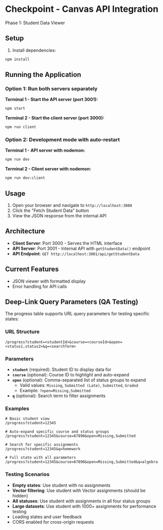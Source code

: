 # Checkpoint - Canvas API Integration

Phase 1: Student Data Viewer

## Setup

1. Install dependencies:
```bash
npm install
```

## Running the Application

### Option 1: Run both servers separately

**Terminal 1 - Start the API server (port 3001):**
```bash
npm start
```

**Terminal 2 - Start the client server (port 3000):**
```bash
npm run client
```

### Option 2: Development mode with auto-restart

**Terminal 1 - API server with nodemon:**
```bash
npm run dev
```

**Terminal 2 - Client server with nodemon:**
```bash
npm run dev:client
```

## Usage

1. Open your browser and navigate to `http://localhost:3000`
2. Click the "Fetch Student Data" button
3. View the JSON response from the internal API

## Architecture

- **Client Server**: Port 3000 - Serves the HTML interface
- **API Server**: Port 3001 - Internal API with `getStudentData()` endpoint
- **API Endpoint**: `GET http://localhost:3001/api/getStudentData`

## Current Features

- JSON viewer with formatted display
- Error handling for API calls

## Deep-Link Query Parameters (QA Testing)

The progress table supports URL query parameters for testing specific states:

### URL Structure
```
/progress?student=<studentId>&course=<courseId>&open=<status1,status2>&q=<searchTerm>
```

### Parameters
- **`student`** (required): Student ID to display data for
- **`course`** (optional): Course ID to highlight and auto-expand
- **`open`** (optional): Comma-separated list of status groups to expand
  - Valid values: `Missing`, `Submitted (Late)`, `Submitted`, `Graded`
  - Example: `?open=Missing,Submitted`
- **`q`** (optional): Search term to filter assignments

### Examples
```
# Basic student view
/progress?student=12345

# Auto-expand specific course and status groups
/progress?student=12345&course=67890&open=Missing,Submitted

# Search for specific assignments
/progress?student=12345&q=homework

# Full state with all parameters
/progress?student=12345&course=67890&open=Missing,Submitted&q=algebra
```

### Testing Scenarios
- **Empty states**: Use student with no assignments
- **Vector filtering**: Use student with Vector assignments (should be hidden)
- **All statuses**: Use student with assignments in all four status groups
- **Large datasets**: Use student with 1000+ assignments for performance testing
- Loading states and user feedback
- CORS enabled for cross-origin requests
